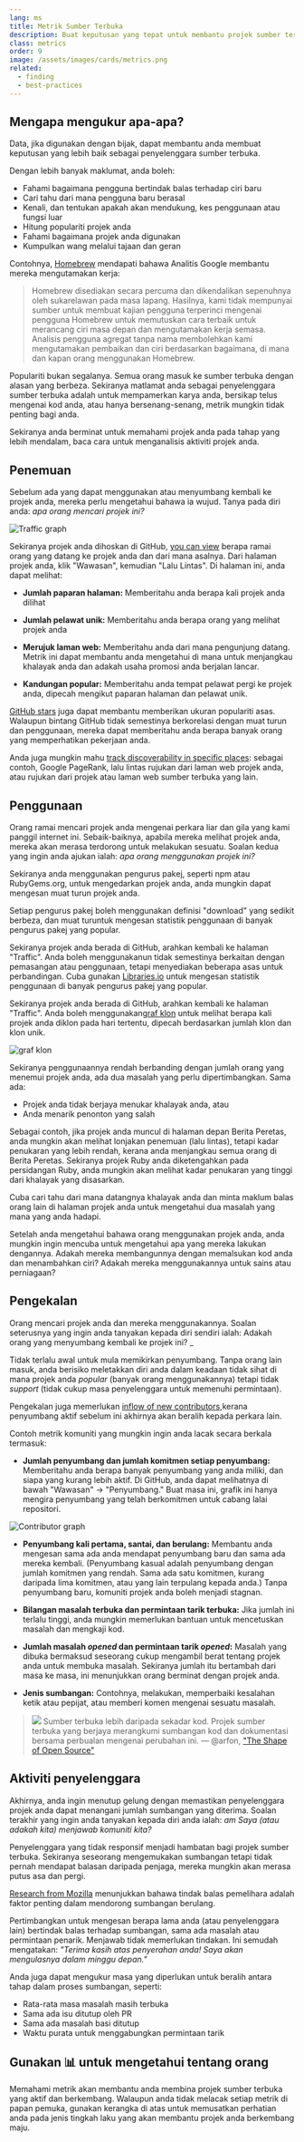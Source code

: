 ```yaml
---
lang: ms
title: Metrik Sumber Terbuka
description: Buat keputusan yang tepat untuk membantu projek sumber terbuka anda berkembang dengan mengukur dan mengesan kejayaannya.
class: metrics
order: 9
image: /assets/images/cards/metrics.png
related:
  - finding
  - best-practices
---
```


## Mengapa mengukur apa-apa?

Data, jika digunakan dengan bijak, dapat membantu anda membuat keputusan yang lebih baik sebagai penyelenggara sumber terbuka.

Dengan lebih banyak maklumat, anda boleh:

* Fahami bagaimana pengguna bertindak balas terhadap ciri baru
* Cari tahu dari mana pengguna baru berasal
* Kenali, dan tentukan apakah akan mendukung, kes penggunaan atau fungsi luar
* Hitung populariti projek anda
* Fahami bagaimana projek anda digunakan
* Kumpulkan wang melalui tajaan dan geran

Contohnya, [Homebrew](https://github.com/Homebrew/brew/blob/bbed7246bc5c5b7acb8c1d427d10b43e090dfd39/docs/Analytics.md) mendapati bahawa Analitis Google membantu mereka mengutamakan kerja:

> Homebrew disediakan secara percuma dan dikendalikan sepenuhnya oleh sukarelawan pada masa lapang. Hasilnya, kami tidak mempunyai sumber untuk membuat kajian pengguna terperinci mengenai pengguna Homebrew untuk memutuskan cara terbaik untuk merancang ciri masa depan dan mengutamakan kerja semasa. Analisis pengguna agregat tanpa nama membolehkan kami mengutamakan pembaikan dan ciri berdasarkan bagaimana, di mana dan kapan orang menggunakan Homebrew.

Populariti bukan segalanya. Semua orang masuk ke sumber terbuka dengan alasan yang berbeza. Sekiranya matlamat anda sebagai penyelenggara sumber terbuka adalah untuk mempamerkan karya anda, bersikap telus mengenai kod anda, atau hanya bersenang-senang, metrik mungkin tidak penting bagi anda.

Sekiranya anda berminat untuk memahami projek anda pada tahap yang lebih mendalam, baca cara untuk menganalisis aktiviti projek anda.

## Penemuan

Sebelum ada yang dapat menggunakan atau menyumbang kembali ke projek anda, mereka perlu mengetahui bahawa ia wujud.
Tanya pada diri anda: _apa orang mencari projek ini?_

![Traffic graph](../../assets/images/metrics/repo_traffic_graphs_tooltip.png)

Sekiranya projek anda dihoskan di
GitHub, [you can view](https://help.github.com/articles/about-repository-graphs/#traffic) berapa ramai orang yang datang
ke projek anda dan dari mana asalnya. Dari halaman projek anda, klik "Wawasan", kemudian "Lalu Lintas". Di halaman ini,
anda dapat melihat:

* **Jumlah paparan halaman:** Memberitahu anda berapa kali projek anda dilihat

* **Jumlah pelawat unik:** Memberitahu anda berapa orang yang melihat projek anda

* **Merujuk laman web:** Memberitahu anda dari mana pengunjung datang. Metrik ini dapat membantu anda mengetahui di mana untuk menjangkau khalayak anda dan adakah usaha promosi anda berjalan lancar.

* **Kandungan popular:** Memberitahu anda tempat pelawat pergi ke projek anda, dipecah mengikut paparan halaman dan pelawat unik.

[GitHub stars](https://help.github.com/articles/about-stars/) juga dapat membantu memberikan ukuran populariti asas. Walaupun bintang GitHub tidak semestinya berkorelasi dengan muat turun dan penggunaan, mereka dapat memberitahu anda berapa banyak orang yang memperhatikan pekerjaan anda.

Anda juga mungkin mahu [track discoverability in specific places](https://opensource.com/business/16/6/pirate-metrics): sebagai contoh, Google PageRank, lalu lintas rujukan dari laman web projek anda, atau rujukan dari projek atau laman web sumber terbuka yang lain.

## Penggunaan

Orang ramai mencari projek anda mengenai perkara liar dan gila yang kami panggil internet ini. Sebaik-baiknya, apabila
mereka melihat projek anda, mereka akan merasa terdorong untuk melakukan sesuatu. Soalan kedua yang ingin anda ajukan
ialah: _apa orang menggunakan projek ini?_

Sekiranya anda menggunakan pengurus pakej, seperti npm atau RubyGems.org, untuk mengedarkan projek anda, anda mungkin
dapat mengesan muat turun projek anda.

Setiap pengurus pakej boleh menggunakan definisi "download" yang sedikit berbeza, dan muat turuntuk mengesan statistik
penggunaan di banyak pengurus pakej yang popular.

Sekiranya projek anda berada di GitHub, arahkan kembali ke halaman "Traffic". Anda boleh menggunakanun tidak semestinya
berkaitan dengan pemasangan atau penggunaan, tetapi menyediakan beberapa asas untuk perbandingan. Cuba
gunakan [Libraries.io](https://libraries.io/) untuk mengesan statistik penggunaan di banyak pengurus pakej yang popular.

Sekiranya projek anda berada di GitHub, arahkan kembali ke halaman "Traffic". Anda boleh
menggunakan[graf klon](https://github.com/blog/1873-clone-graphs) untuk melihat berapa kali projek anda diklon pada hari
tertentu, dipecah berdasarkan jumlah klon dan klon unik.

![graf klon](../../assets/images/metrics/clone_graph.png)

Sekiranya penggunaannya rendah berbanding dengan jumlah orang yang menemui projek anda, ada dua masalah yang perlu
dipertimbangkan. Sama ada:

* Projek anda tidak berjaya menukar khalayak anda, atau
* Anda menarik penonton yang salah

Sebagai contoh, jika projek anda muncul di halaman depan Berita Peretas, anda mungkin akan melihat lonjakan penemuan (lalu lintas), tetapi kadar penukaran yang lebih rendah, kerana anda menjangkau semua orang di Berita Peretas. Sekiranya projek Ruby anda diketengahkan pada persidangan Ruby, anda mungkin akan melihat kadar penukaran yang tinggi dari khalayak yang disasarkan.

Cuba cari tahu dari mana datangnya khalayak anda dan minta maklum balas orang lain di halaman projek anda untuk mengetahui dua masalah yang mana yang anda hadapi.

Setelah anda mengetahui bahawa orang menggunakan projek anda, anda mungkin ingin mencuba untuk mengetahui apa yang mereka lakukan dengannya. Adakah mereka membangunnya dengan memalsukan kod anda dan menambahkan ciri? Adakah mereka menggunakannya untuk sains atau perniagaan?

## Pengekalan

Orang mencari projek anda dan mereka menggunakannya. Soalan seterusnya yang ingin anda tanyakan kepada diri sendiri ialah: Adakah orang yang menyumbang kembali ke projek ini? _

Tidak terlalu awal untuk mula memikirkan penyumbang. Tanpa orang lain masuk, anda berisiko meletakkan diri anda dalam keadaan tidak sihat di mana projek anda _popular_ (banyak orang menggunakannya) tetapi tidak _support_ (tidak cukup masa penyelenggara untuk memenuhi permintaan).

Pengekalan juga memerlukan [inflow of new contributors](http://blog.abigailcabunoc.com/increasing-developer-engagement-at-mozilla-science-learning-advocacy#contributor-pathways_2),kerana penyumbang aktif sebelum ini akhirnya akan beralih kepada perkara lain.

Contoh metrik komuniti yang mungkin ingin anda lacak secara berkala termasuk:

* **Jumlah penyumbang dan jumlah komitmen setiap penyumbang:** Memberitahu anda berapa banyak penyumbang yang anda miliki, dan siapa yang kurang lebih aktif. Di GitHub, anda dapat melihatnya di bawah "Wawasan" -> "Penyumbang." Buat masa ini, grafik ini hanya mengira penyumbang yang telah berkomitmen untuk cabang lalai repositori.

![Contributor graph](../../assets/images/metrics/repo_contributors_specific_graph.png)

* **Penyumbang kali pertama, santai, dan berulang:** Membantu anda mengesan sama ada anda mendapat penyumbang baru dan sama ada mereka kembali. (Penyumbang kasual adalah penyumbang dengan jumlah komitmen yang rendah. Sama ada satu komitmen, kurang daripada lima komitmen, atau yang lain terpulang kepada anda.) Tanpa penyumbang baru, komuniti projek anda boleh menjadi stagnan.

* **Bilangan masalah terbuka dan permintaan tarik terbuka:** Jika jumlah ini terlalu tinggi, anda mungkin memerlukan bantuan untuk mencetuskan masalah dan mengkaji kod.

* **Jumlah masalah _opened_ dan permintaan tarik _opened_:** Masalah yang dibuka bermaksud seseorang cukup mengambil berat tentang projek anda untuk membuka masalah. Sekiranya jumlah itu bertambah dari masa ke masa, ini menunjukkan orang berminat dengan projek anda.

* **Jenis sumbangan:** Contohnya, melakukan, memperbaiki kesalahan ketik atau pepijat, atau memberi komen mengenai sesuatu masalah.

> ![](https://avatars.githubusercontent.com/arfon?s=180)
> Sumber terbuka lebih daripada sekadar kod. Projek sumber terbuka yang berjaya merangkumi sumbangan kod dan dokumentasi bersama perbualan mengenai perubahan ini.
> — @arfon, ["The Shape of Open Source"](https://github.com/blog/2195-the-shape-of-open-source)

## Aktiviti penyelenggara

Akhirnya, anda ingin menutup gelung dengan memastikan penyelenggara projek anda dapat menangani jumlah sumbangan yang diterima. Soalan terakhir yang ingin anda tanyakan kepada diri anda ialah: _am Saya (atau adakah kita) menjawab komuniti kita?_

Penyelenggara yang tidak responsif menjadi hambatan bagi projek sumber terbuka. Sekiranya seseorang mengemukakan sumbangan tetapi tidak pernah mendapat balasan daripada penjaga, mereka mungkin akan merasa putus asa dan pergi.

[Research from Mozilla](https://docs.google.com/presentation/d/1hsJLv1ieSqtXBzd5YZusY-mB8e1VJzaeOmh8Q4VeMio/edit#slide=id.g43d857af8_0177) menunjukkan bahawa tindak balas pemelihara adalah faktor penting dalam mendorong sumbangan berulang.

Pertimbangkan untuk mengesan berapa lama anda (atau penyelenggara lain) bertindak balas terhadap sumbangan, sama ada masalah atau permintaan penarik. Menjawab tidak memerlukan tindakan. Ini semudah mengatakan: _"Terima kasih atas penyerahan anda! Saya akan mengulasnya dalam minggu depan."_

Anda juga dapat mengukur masa yang diperlukan untuk beralih antara tahap dalam proses sumbangan, seperti:

* Rata-rata masa masalah masih terbuka
* Sama ada isu ditutup oleh PR
* Sama ada masalah basi ditutup
* Waktu purata untuk menggabungkan permintaan tarik

## Gunakan 📊 untuk mengetahui tentang orang

Memahami metrik akan membantu anda membina projek sumber terbuka yang aktif dan berkembang. Walaupun anda tidak melacak setiap metrik di papan pemuka, gunakan kerangka di atas untuk memusatkan perhatian anda pada jenis tingkah laku yang akan membantu projek anda berkembang maju.
